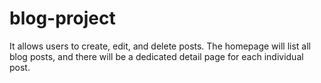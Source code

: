 # blog-project

It allows users to create, edit, and delete posts. The homepage will list all blog posts, and there will be a dedicated detail page for each individual post.
